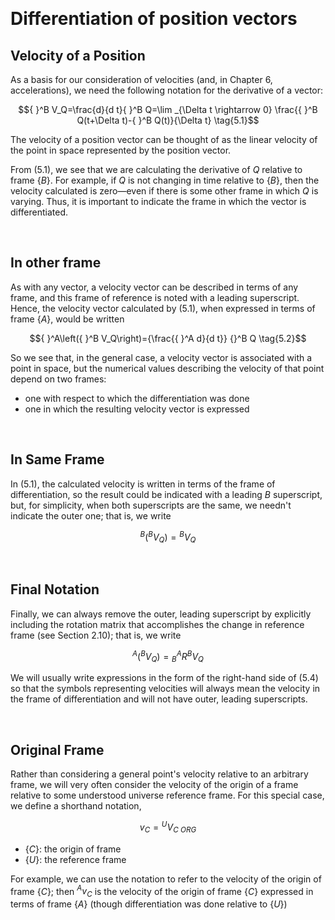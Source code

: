 &emsp;
# Differentiation of position vectors
## Velocity of a Position
As a basis for our consideration of velocities (and, in Chapter 6, accelerations), we need the following notation for the derivative of a vector:

$${ }^B V_Q=\frac{d}{d t}{ }^B Q=\lim _{\Delta t \rightarrow 0} \frac{{ }^B Q(t+\Delta t)-{ }^B Q(t)}{\Delta t} \tag{5.1}$$


The velocity of a position vector can be thought of as the linear velocity of the point in space represented by the position vector. 

From (5.1), we see that we are calculating the derivative of $Q$ relative to frame $\{B\}$. For example, if $Q$ is not changing in time relative to $\{B\}$, then the velocity calculated is zero—even if there is some other frame in which $Q$ is varying. Thus, it is important to indicate the frame in which the vector is differentiated.

&emsp;
## In other frame
As with any vector, a velocity vector can be described in terms of any frame, and this frame of reference is noted with a leading superscript. Hence, the velocity vector calculated by (5.1), when expressed in terms of frame $\{A\}$, would be written

$${ }^A\left({ }^B V_Q\right)={\frac{{ }^A d}{d t}} {}^B Q \tag{5.2}$$



So we see that, in the general case, a velocity vector is associated with a point in space, but the numerical values describing the velocity of that point depend on two frames: 
- one with respect to which the differentiation was done
- one in which the resulting velocity vector is expressed

&emsp;
## In Same Frame
In (5.1), the calculated velocity is written in terms of the frame of differentiation, so the result could be indicated with a leading $B$ superscript, but, for simplicity, when both superscripts are the same, we needn't indicate the outer one; that is, we write

$${ }^B\left({ }^B V_Q\right)={ }^B V_Q \tag{5.3}$$


&emsp;
## Final Notation
Finally, we can always remove the outer, leading superscript by explicitly including the rotation matrix that accomplishes the change in reference frame (see Section 2.10); that is, we write

$${ }^A\left({ }^B V_Q\right)={ }_B^A R{ }^B V_Q \tag{5.4}$$

We will usually write expressions in the form of the right-hand side of (5.4) so that the symbols representing velocities will always mean the velocity in the frame of differentiation and will not have outer, leading superscripts.

&emsp;
## Original Frame
Rather than considering a general point's velocity relative to an arbitrary frame, we will very often consider the velocity of the origin of a frame relative to some understood universe reference frame. For this special case, we define a shorthand notation,

$$v_C = {}^UV_{C\ ORG} \tag{5.5}$$
- $\{C\}$: the origin of frame
- $\{U\}$: the reference frame


For example, we can use the notation to refer to the velocity of the origin of frame $\{C\}$; then ${}^Av_C$ is the velocity of the origin of frame $\{C\}$ expressed in terms of frame $\{A\}$ (though differentiation was done relative to $\{U\}$)